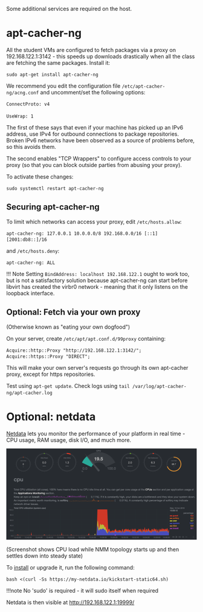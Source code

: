 
Some additional services are required on the host.

# apt-cacher-ng

All the student VMs are configured to fetch packages via a proxy on
192.168.122.1:3142 - this speeds up downloads drastically when all the class
are fetching the same packages.  Install it:

```
sudo apt-get install apt-cacher-ng
```

We recommend you edit the configuration file `/etc/apt-cacher-ng/acng.conf`
and uncomment/set the following options:

```
ConnectProto: v4

UseWrap: 1
```

The first of these says that even if your machine has picked up an IPv6
address, use IPv4 for outbound connections to package repositories.  Broken
IPv6 networks have been observed as a source of problems before, so this
avoids them.

The second enables "TCP Wrappers" to configure access controls to your proxy
(so that you can block outside parties from abusing your proxy).

To activate these changes:

```
sudo systemctl restart apt-cacher-ng
```

## Securing apt-cacher-ng

To limit which networks can access your proxy, edit `/etc/hosts.allow`:

```
apt-cacher-ng: 127.0.0.1 10.0.0.0/8 192.168.0.0/16 [::1] [2001:db8::]/16
```

and `/etc/hosts.deny`:

```
apt-cacher-ng: ALL
```

!!! Note
    Setting `BindAddress: localhost 192.168.122.1` ought to work too, but is
    not a satisfactory solution because apt-cacher-ng can start before
    libvirt has created the virbr0 network - meaning that it only listens on
    the loopback interface.

## Optional: Fetch via your own proxy

(Otherwise known as "eating your own dogfood")

On your server, create `/etc/apt/apt.conf.d/99proxy` containing:

```
Acquire::http::Proxy "http://192.168.122.1:3142/";
Acquire::https::Proxy "DIRECT";
```

This will make your own server's requests go through its own apt-cacher
proxy, except for https repositories.

Test using `apt-get update`.  Check logs using
`tail /var/log/apt-cacher-ng/apt-cacher.log`

# Optional: netdata

[Netdata](https://github.com/netdata/netdata) lets you monitor the
performance of your platform in real time - CPU usage, RAM usage, disk I/O,
and much more.

![Netdata CPU overview](netdata-cpu.png)

(Screenshot shows CPU load while NMM topology starts up and then settles
down into steady state)

To [install](https://github.com/netdata/netdata/tree/master/packaging/installer#linux-64bit-pre-built-static-binary)
or upgrade it, run the following command:

```
bash <(curl -Ss https://my-netdata.io/kickstart-static64.sh)
```

!!!note
    No 'sudo' is required - it will sudo itself when required

Netdata is then visible at <http://192.168.122.1:19999/>

